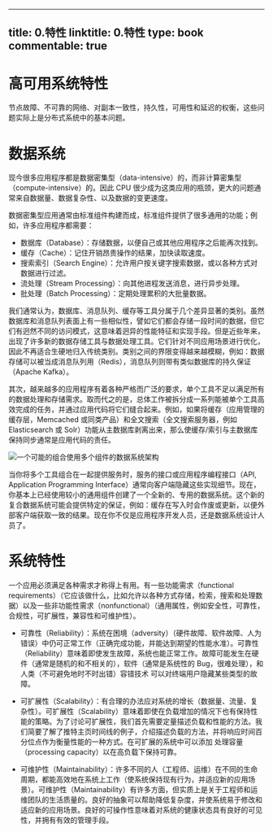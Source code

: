 
---
title: 0.特性
linktitle: 0.特性
type: book
commentable: true
---

# 高可用系统特性

节点故障、不可靠的网络、对副本一致性，持久性，可用性和延迟的权衡，这些问题实际上是分布式系统中的基本问题。

# 数据系统

现今很多应用程序都是数据密集型（data-intensive）的，而非计算密集型（compute-intensive）的。因此 CPU 很少成为这类应用的瓶颈，更大的问题通常来自数据量、数据复杂性、以及数据的变更速度。

数据密集型应用通常由标准组件构建而成，标准组件提供了很多通用的功能；例如，许多应用程序都需要：

- 数据库（Database）：存储数据，以便自己或其他应用程序之后能再次找到。
- 缓存（Cache）：记住开销昂贵操作的结果，加快读取速度。
- 搜索索引（Search Engine）：允许用户按关键字搜索数据，或以各种方式对数据进行过滤。
- 流处理（Stream Processing）：向其他进程发送消息，进行异步处理。
- 批处理（Batch Processing）：定期处理累积的大批量数据。

我们通常认为，数据库、消息队列、缓存等工具分属于几个差异显著的类别。虽然数据库和消息队列表面上有一些相似性，譬如它们都会存储一段时间的数据，但它们有迥然不同的访问模式，这意味着迥异的性能特征和实现手段。但是近些年来，出现了许多新的数据存储工具与数据处理工具。它们针对不同应用场景进行优化，因此不再适合生硬地归入传统类别。类别之间的界限变得越来越模糊，例如：数据存储可以被当成消息队列用（Redis），消息队列则带有类似数据库的持久保证（Apache Kafka）。

其次，越来越多的应用程序有着各种严格而广泛的要求，单个工具不足以满足所有的数据处理和存储需求。取而代之的是，总体工作被拆分成一系列能被单个工具高效完成的任务，并通过应用代码将它们缝合起来。例如，如果将缓存（应用管理的缓存层，Memcached 或同类产品）和全文搜索（全文搜索服务器，例如 Elasticsearch 或 Solr）功能从主数据库剥离出来，那么使缓存/索引与主数据库保持同步通常是应用代码的责任。

![一个可能的组合使用多个组件的数据系统架构](https://s2.ax1x.com/2020/02/02/1YgnII.md.png)

当你将多个工具组合在一起提供服务时，服务的接口或应用程序编程接口（API, Application Programming Interface）通常向客户端隐藏这些实现细节。现在，你基本上已经使用较小的通用组件创建了一个全新的、专用的数据系统。这个新的复合数据系统可能会提供特定的保证，例如：缓存在写入时会作废或更新，以便外部客户端获取一致的结果。现在你不仅是应用程序开发人员，还是数据系统设计人员了。

# 系统特性

一个应用必须满足各种需求才称得上有用。有一些功能需求（functional requirements）（它应该做什么，比如允许以各种方式存储，检索，搜索和处理数据）以及一些非功能性需求（nonfunctional）（通用属性，例如安全性，可靠性，合规性，可扩展性，兼容性和可维护性）。

- 可靠性（Reliability）：系统在困境（adversity）（硬件故障、软件故障、人为错误）中仍可正常工作（正确完成功能，并能达到期望的性能水准）。可靠性（Reliability）意味着即使发生故障，系统也能正常工作。故障可能发生在硬件（通常是随机的和不相关的），软件（通常是系统性的 Bug，很难处理），和人类（不可避免地时不时出错）容错技术 可以对终端用户隐藏某些类型的故障。

- 可扩展性（Scalability）：有合理的办法应对系统的增长（数据量、流量、复杂性）。可扩展性（Scalability）意味着即使在负载增加的情况下也有保持性能的策略。为了讨论可扩展性，我们首先需要定量描述负载和性能的方法。我们简要了解了推特主页时间线的例子，介绍描述负载的方法，并将响应时间百分位点作为衡量性能的一种方式。在可扩展的系统中可以添加 处理容量（processing capacity）以在高负载下保持可靠。

- 可维护性（Maintainability）：许多不同的人（工程师、运维）在不同的生命周期，都能高效地在系统上工作（使系统保持现有行为，并适应新的应用场景）。可维护性（Maintainability）有许多方面，但实质上是关于工程师和运维团队的生活质量的。良好的抽象可以帮助降低复杂度，并使系统易于修改和适应新的应用场景。良好的可操作性意味着对系统的健康状态具有良好的可见性，并拥有有效的管理手段。

    